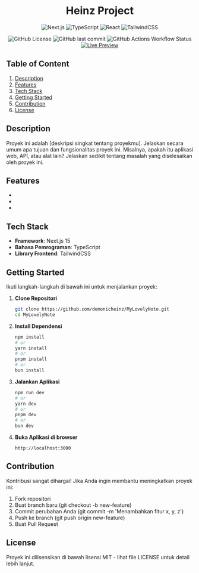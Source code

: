 <div align="center">

<!-- ![Banner](/assets/banner.png) -->

<br>

# Heinz Project

![Next.js](https://img.shields.io/badge/Next.js-black?logo=nextdotjs&labelColor=black)
![TypeScript](https://img.shields.io/badge/TypeScript-black?logo=typescript&labelColor=black)
![React](https://img.shields.io/badge/React-black?logo=react&labelColor=black)
![TailwindCSS](https://img.shields.io/badge/TailwindCSS-black?logo=tailwindcss&labelColor=black)

![GitHub License](https://img.shields.io/github/license/demonicheinz/MyLovelyNote?logo=creative-commons&logoColor=white&label=License)
![GitHub last commit](https://img.shields.io/github/last-commit/demonicheinz/MyLovelyNote?logo=github&label=Last%20Commit)
![GitHub Actions Workflow Status](https://img.shields.io/github/actions/workflow/status/demonicheinz/MyLovelyNote/code-quality.yml?branch=main&logo=github&label=Build)
[![Live Preview](https://img.shields.io/badge/Live%20Preview-🔗-blue?logo=vercel&logoColor=white)](https://dear.heinz.id)


</div>

## Table of Content

1. [Description](#description)
2. [Features](#features)
3. [Tech Stack](#tech-stack)
4. [Getting Started](#getting-started)
5. [Contribution](#contribution)
6. [License](#license)

## Description

Proyek ini adalah [deskripsi singkat tentang proyekmu]. Jelaskan secara umum apa tujuan dan fungsionalitas proyek ini. Misalnya, apakah itu aplikasi web, API, atau alat lain? Jelaskan sedikit tentang masalah yang diselesaikan oleh proyek ini.

## Features

- 
- 
- 

## Tech Stack

- **Framework**: Next.js 15
- **Bahasa Pemrograman**: TypeScript
- **Library Frontend**: TailwindCSS

## Getting Started

Ikuti langkah-langkah di bawah ini untuk menjalankan proyek:

1.  **Clone Repositori**

    ```bash
    git clone https://github.com/demonicheinz/MyLovelyNote.git
    cd MyLovelyNote
    ```

2.  **Install Dependensi**

    ```bash
    npm install
    # or
    yarn install
    # or
    pnpm install
    # or
    bun install
    ```

3.  **Jalankan Aplikasi**

    ```bash
    npm run dev
    # or
    yarn dev
    # or
    pnpm dev
    # or
    bun dev
    ```

4.  **Buka Aplikasi di browser**

    ```
    http://localhost:3000
    ```

## Contribution

Kontribusi sangat dihargai! Jika Anda ingin membantu meningkatkan proyek ini:

1. Fork repositori
2. Buat branch baru (git checkout -b new-feature)
3. Commit perubahan Anda (git commit -m 'Menambahkan fitur x, y, z')
4. Push ke branch (git push origin new-feature)
5. Buat Pull Request

## License

Proyek ini dilisensikan di bawah lisensi MIT - lihat file LICENSE untuk detail lebih lanjut.